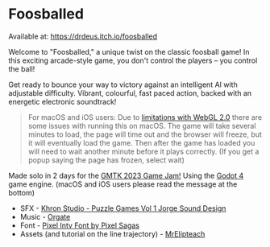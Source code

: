 # Foosballed

Available at: https://drdeus.itch.io/foosballed

Welcome to "Foosballed," a unique twist on the classic foosball game! In this exciting arcade-style game, you don't control the players – you control the ball! 

Get ready to bounce your way to victory against an intelligent AI with adjustable difficulty. Vibrant, colourful, fast paced action, backed with an energetic electronic soundtrack!

> For macOS and iOS users:
> Due to [limitations with WebGL 2.0](https://docs.godotengine.org/en/stable/tutorials/export/exporting_for_web.html) there are some issues with running this on macOS. The game will take several minutes to load, the page will time out and the browser will freeze, but it will eventually load the game. Then after the game has loaded you will need to wait another minute before it plays correctly. (If you get a popup saying the page has frozen, select wait)

Made solo in 2 days for the [GMTK 2023 Game Jam!](https://itch.io/jam/gmtk-2023) Using the [Godot 4](https://godotengine.org/) game engine.
(macOS and iOS users please read the message at the bottom)

- SFX - [Khron Studio - Puzzle Games Vol 1 Jorge Sound Design]((https://khron-studio.itch.io/khron-studio-puzzle-games-vol-1))
- Music - [Orgate](https://open.spotify.com/artist/1Q5Ii41mEDXuS2Kk4m4TYc?si=w0cIfaXJSZaS5uriFBEwYA&nd=1)
- Font - [Pixel Intv Font by Pixel Sagas](https://www.fontspace.com/pixel-intv-font-f22187)
- Assets (and tutorial on the line trajectory) - [MrElipteach](https://www.youtube.com/watch?v=Mry6FdWnN7I)

